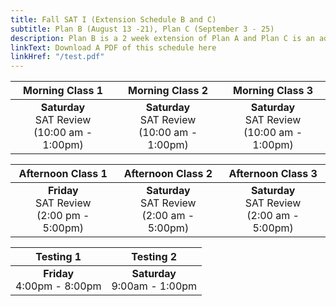 ```yaml
---
title: Fall SAT I (Extension Schedule B and C)
subtitle: Plan B (August 13 -21), Plan C (September 3 - 25)
description: Plan B is a 2 week extension of Plan A and Plan C is an additional 4 weeks from plan A and B
linkText: Download A PDF of this schedule here
linkHref: "/test.pdf"
---
```


|                     Morning Class 1                     |                     Morning Class 2                     |                    Morning Class 3                     |
| :-----------------------------------------------------: | :-----------------------------------------------------: | :----------------------------------------------------: |
| **Saturday** <br/> SAT Review <br/> (10:00 am - 1:00pm) | **Saturday** <br/> SAT Review <br/> (10:00 am - 1:00pm) | **Saturday**<br/> SAT Review <br/> (10:00 am - 1:00pm) |

|                  Afternoon Class 1                   |                   Afternoon Class 2                    |                   Afternoon Class 3                    |
| :--------------------------------------------------: | :----------------------------------------------------: | :----------------------------------------------------: |
| **Friday** <br/> SAT Review <br/> (2:00 pm - 5:00pm) | **Saturday** <br/> SAT Review <br/> (2:00 am - 5:00pm) | **Saturday** <br/> SAT Review <br/> (2:00 am - 5:00pm) |

|             Testing 1             |             Testing 2              |
| :-------------------------------: | :--------------------------------: |
| **Friday** <br /> 4:00pm - 8:00pm | **Saturday** <br />9:00am - 1:00pm |
